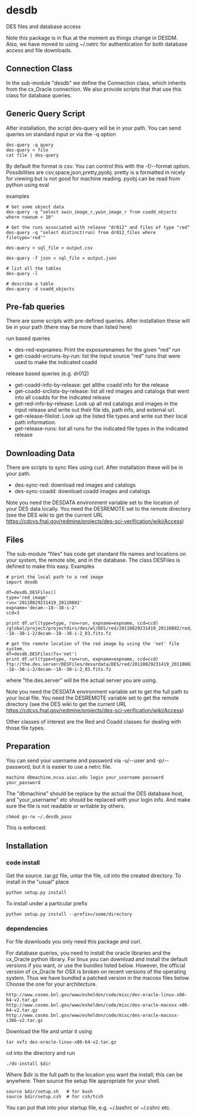 desdb
=====

DES files and database access

Note this package is in flux at the moment as things change in DESDM.  Also, we
have moved to using ~/.netrc for authentication for both database access and
file downloads.

Connection Class
------------------

In the sub-module "desdb" we define the Connection class, which inherits from
the cx_Oracle connection.  We also provide scripts that that use this class
for database queries.

Generic Query Script
--------------------

After installation, the script des-query will be in your path.  You can send
queries on standard input or via the -q option

    des-query -q query
    des-query < file
    cat file | des-query

By default the format is csv.  You can control this with the -f/--format
option.  Possibilities are csv,space,json,pretty,pyobj.  pretty is a formatted
in nicely for viewing but is not good for machine reading.  pyobj can be read
from python using eval

examples

    # Get some object data
    des-query -q "select xwin_image_r,ywin_image_r from coadd_objects where rownum < 10"

    # Get the runs associated with release "dr012" and files of type "red"
    des-query -q "select distinct(run) from dr012_files where filetype='red'"

    des-query < sql_file > output.csv

    des-query -f json < sql_file > output.json

    # list all the tables
    des-query -l

    # describe a table
    des-query -d coadd_objects

Pre-fab queries
---------------

There are some scripts with pre-defined queries.  After installation these
will be in your path (there may be more than listed here)

run based queries
* des-red-expnames: Print the exposurenames for the given "red" run
* get-coadd-srcruns-by-run: list the input source "red" runs that were
  used to make the indicated coadd

release based queries (e.g. dr012)
* get-coadd-info-by-release: get allthe coadd info for the release
* get-coadd-srclists-by-release: list all red images and catalogs that
  went into all coadds for the indicated release
* get-red-info-by-release: Look up all red catalogs and images in the 
  input release and write out their file ids, path info, and external url.
* get-release-filelist: Look up the listed file types and write out their 
  local path information.
* get-release-runs: list all runs for the indicated file types in the
  indicated release

Downloading Data
----------------

There are scripts to sync files using curl.  After installation these will be
in your path.


* des-sync-red: download red images and catalogs
* des-sync-coadd: download coadd images and catalogs

Note you need the DESDATA environment variable set to the location of your DES
data locally.  You need the DESREMOTE set to the remote directory (see the DES
wiki to get the current URL
https://cdcvs.fnal.gov/redmine/projects/des-sci-verification/wiki/Access)


Files
-----

The sub-module "files" has code get standard file names and locations on your
system, the remote site, and in the database.  The class DESFiles is defined to
make this easy.  Examples

    # print the local path to a red image
    import desdb

    df=desdb.DESFiles()
    type='red_image'
    run='20110829231419_20110802'
    expname='decam--18--38-i-2'
    ccd=3

    print df.url(type=type, run=run, expname=expname, ccd=ccd)
    /global/project/projectdirs/des/wl/DES/red/20110829231419_20110802/red/decam--18--38-i-2/decam--18--38-i-2_03.fits.fz

    # get the remote location of the red image by using the 'net' file system.
    df=desdb.DESFiles(fs='net')
    print df.url(type=type, run=run, expname=expname, ccd=ccd)
    ftp://the.des.server/DESFiles/desardata/DES/red/20110829231419_20110802/red/decam--18--38-i-2/decam--18--38-i-2_03.fits.fz

where "the.des.server" will be the actual server you are using. 

Note you need the DESDATA environment variable set to get the full path to your
local file.  You need the DESREMOTE variable set to get the remote directory
(see the DES wiki to get the current URL
https://cdcvs.fnal.gov/redmine/projects/des-sci-verification/wiki/Access)

Other classes of interest are the Red and Coadd classes for dealing with those
file types.

Preparation
-----------

You can send your username and password via -u/--user and -p/--password, but it
is easier to use a netrc file.

    machine dbmachine.ncsa.uiuc.edu login your_username password your_password

The "dbmachine" should be replace by the actual the DES database host, and
"your_username" etc should be replaced with your login info. And make sure the
file is not readable or writable by others.

    chmod go-rw ~/.desdb_pass

This is enforced.

Installation
------------

### code install

Get the source .tar.gz file, untar the file, cd into
the created directory.  To install in the "usual" place

    python setup.py install

To install under a particular prefix

    python setup.py install --prefix=/some/directory

### dependencies 

For file downloads you only need this package and curl.


For database queries, you need to install the oracle libraries and the
cx_Oracle python library.  For linux you can download and install the default
versions if you want, or use the bundles listed below.  However, the official
version of cx_Oracle for OSX is broken on recent versions of the operating
system. Thus we have bundled a patched version in the macosx files below.
Choose the one for your architecture.

    http://www.cosmo.bnl.gov/www/esheldon/code/misc/des-oracle-linux-x86-64-v2.tar.gz
    http://www.cosmo.bnl.gov/www/esheldon/code/misc/des-oracle-macosx-x86-64-v2.tar.gz
    http://www.cosmo.bnl.gov/www/esheldon/code/misc/des-oracle-macosx-i386-v2.tar.gz

Download the file and untar it using

    tar xvfz des-oracle-linux-x86-64-v2.tar.gz

cd into the directory and run

    ./do-install $dir

Where $dir is the full path to the location you want the install; this can be
anywhere.  Then source the setup file appropriate for your shell.

    source $dir/setup.sh   # for bash
    source $dir/setup.csh  # for csh/tcsh

You can put that into your startup file, e.g. ~/.bashrc or ~/.cshrc etc.

